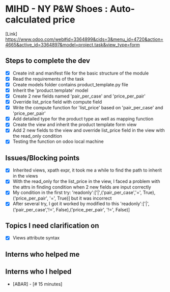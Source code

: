 # MIHD - NY P&W Shoes : Auto-calculated price
[Link] https://www.odoo.com/web#id=3364899&cids=3&menu_id=4720&action=4665&active_id=3364897&model=project.task&view_type=form

## Steps to complete the dev
- [X] Create init and manifest file for the basic structure of the module
- [X] Read the requirements of the task
- [X] Create models folder contains product_template.py file
- [X] Inherit the 'product.template' model
- [X] Create 2 new fields named 'pair_per_case' and 'price_per_pair'
- [X] Override list_price field with compute field
- [X] Write the compute function for 'list_price' based on 'pair_per_case' and 'price_per_pair'
- [X] Add detailed type for the product type as well as mapping function
- [X] Create the view and inherit the product template form view
- [X] Add 2 new fields to the view and override list_price field in the view with the read_only condition
- [X] Testing the function on odoo local machine

## Issues/Blocking points
- [X] Inherited views, xpath expr, it took me a while to find the path to inherit in the views
- [X] With the read_only for the list_price in the view, I faced a problem with the attrs in finding condition when 2 new fields are input correctly
- [X] My condition in the first try: 'readonly':['|',('pair_per_case','=', True),('price_per_pair', '=', True)] but it was incorrect
- [X] After several try, I got it worked by modified to this 'readonly':['|',('pair_per_case','!=', False),('price_per_pair', '!=', False)]

## Topics I need clarification on
- [X] Views attribute syntax

## Interns who helped me

## Interns who I helped
- [ABAR] - [# 15 minutes]
